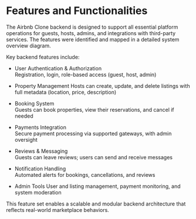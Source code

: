 # Features and Functionalities

The Airbnb Clone backend is designed to support all essential platform operations for guests, hosts, admins, and integrations with third-party services. The features were identified and mapped in a detailed system overview diagram.

Key backend features include:

- User Authentication & Authorization  
  Registration, login, role-based access (guest, host, admin)

- Property Management 
  Hosts can create, update, and delete listings with full metadata (location, price, description)

- Booking System  
  Guests can book properties, view their reservations, and cancel if needed

- Payments Integration  
  Secure payment processing via supported gateways, with admin oversight

- Reviews & Messaging  
  Guests can leave reviews; users can send and receive messages

- Notification Handling  
  Automated alerts for bookings, cancellations, and reviews

- Admin Tools 
  User and listing management, payment monitoring, and system moderation

This feature set enables a scalable and modular backend architecture that reflects real-world marketplace behaviors.

